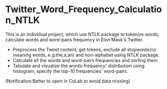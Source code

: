 # Twitter_Word_Frequency_Calculation_NTLK
This is an Individual project, which use NTLK package to tokenize words, calculate words and word-pairs frequency in Elon Mask's Twitter.

* Preprocess the Tweet content, get tokens, exclude all stopwords(no meaning words, e.g:the,a,an) and non-alphabet using NTLK package.
* Calculate all the words and word-pairs frequencies and sorting them.
* Tabulate and visualize the words-frequency' distribution using histogram, specify the top-10 frequencies' word-pairs.

(Notification:Better to open in CoLab to avoid data missing)
